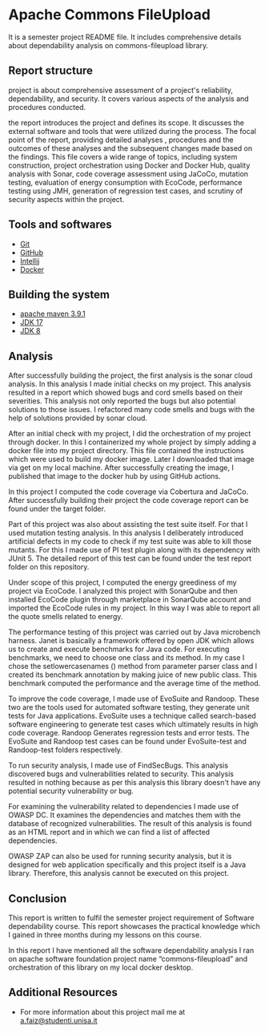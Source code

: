<!---
 Licensed to the Apache Software Foundation (ASF) under one or more
 contributor license agreements.  See the NOTICE file distributed with
 this work for additional information regarding copyright ownership.
 The ASF licenses this file to You under the Apache License, Version 2.0
 (the "License"); you may not use this file except in compliance with
 the License.  You may obtain a copy of the License at

      http://www.apache.org/licenses/LICENSE-2.0

 Unless required by applicable law or agreed to in writing, software
 distributed under the License is distributed on an "AS IS" BASIS,
 WITHOUT WARRANTIES OR CONDITIONS OF ANY KIND, either express or implied.
 See the License for the specific language governing permissions and
 limitations under the License.
-->

Apache Commons FileUpload
===================

It is a semester project README file. It includes comprehensive details about dependability analysis on commons-fileupload library.

Report structure 
-------------
project is about comprehensive assessment of a project's reliability, dependability, and security. It covers various aspects of the analysis and procedures conducted.

the report introduces the project and defines its scope. It discusses the external software and tools that were utilized during the process. The focal point of the report, providing detailed analyses , procedures and the outcomes of these analyses and the subsequent changes made based on the findings. This file covers a wide range of topics, including system construction, project orchestration using Docker and Docker Hub, quality analysis with Sonar, code coverage assessment using JaCoCo, mutation testing, evaluation of energy consumption with EcoCode, performance testing using JMH, generation of regression test cases, and scrutiny of security aspects within the project.

Tools and softwares
-----------------------------------
+ [Git](https://git-scm.com/)
+ [GitHub](https://github.com/)
+ [Intellij](https://www.jetbrains.com/idea/)
+ [Docker](https://www.docker.com/products/docker-desktop/)

Building the system
-----------------------------------
+ [apache maven 3.9.1](https://maven.apache.org/download.cgi)
+ [JDK 17](https://www.oracle.com/java/technologies/javase/jdk17-archive-downloads.html)
+ [JDK 8](https://www.oracle.com/it/java/technologies/javase/javase8-archive-downloads.html)


Analysis 
------------
After successfully building the project, the first analysis is the sonar cloud analysis.  In this analysis I made initial checks on my project. This analysis resulted in a report which showed bugs and cord smells based on their severities. This analysis not only reported the bugs but also potential solutions to those issues. I refactored many code smells and bugs with the help of solutions provided by sonar cloud. 

After an initial check with my project, I did the orchestration of my project through docker. In this I containerized my whole project by simply adding a docker file into my project directory. This file contained the instructions which were used to build my docker image. Later I downloaded that image via get on my local machine. After successfully creating the image, I published that image to the docker hub by using GitHub actions. 

In this project I computed the code coverage via Cobertura and JaCoCo. After successfully building their project the code coverage report can be found under the target folder. 

Part of this project was also about assisting the test suite itself. For that I used mutation testing analysis. In this analysis I deliberately introduced artificial defects in my code to check if my test suite was able to kill those mutants. For this I made use of PI test plugin along with its dependency with JUnit 5. The detailed report of this test can be found under the test report folder on this repository.

Under scope of this project, I computed the energy greediness of my project via EcoCode. I analyzed this project with SonarQube and then installed EcoCode plugin through marketplace in SonarQube account and imported the EcoCode rules in my project. In this way I was able to report all the quote smells related to energy. 

The performance testing of this project was carried out by Java microbench harness. Janet is basically a framework offered by open JDK which allows us to create and execute benchmarks for Java code. For executing benchmarks, we need to choose one class and its method. In my case I chose the setlowercasenames () method from parameter parser class and I created its benchmark annotation by making juice of new public class. This benchmark computed the performance and the average time of the method.

To improve the code coverage, I made use of EvoSuite and Randoop. These two are the tools used for automated software testing, they generate unit tests for Java applications. EvoSuite uses a technique called search-based software engineering to generate test cases which ultimately results in high code coverage. Randoop Generates regression tests and error tests. The EvoSuite and Randoop test cases can be found under EvoSuite-test and Randoop-test folders respectively. 

To run security analysis, I made use of FindSecBugs. This analysis discovered bugs and vulnerabilities related to security. This analysis resulted in nothing because as per this analysis this library doesn't have any potential security vulnerability or bug. 

For examining the vulnerability related to dependencies I made use of OWASP DC. It examines the dependencies and matches them with the database of recognized vulnerabilities. The result of this analysis is found as an HTML report and in which we can find a list of affected dependencies.

OWASP ZAP can also be used for running security analysis, but it is designed for web application specifically and this project itself is a Java library. Therefore, this analysis cannot be executed on this project. 


Conclusion
-------
This report is written to fulfil the semester project requirement of Software dependability course. This report showcases the practical knowledge which I gained in three months during my lessons on this course.

In this report I have mentioned all the software dependability analysis I ran on apache software foundation project name “commons-fileupload” and orchestration of this library on my local docker desktop. 



Additional Resources
--------------------

+ For more information about this project mail me at a.faiz@studenti.unisa.it

